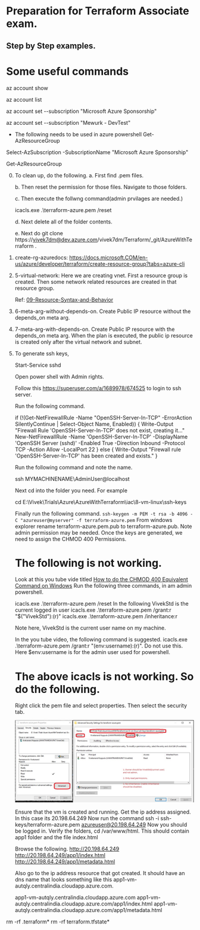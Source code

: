 # Preparation for Terraform Associate exam.

## Step by Step examples.

# Some useful commands

az account show

az account list

az account set --subscription "Microsoft Azure Sponsorship"

az account set --subscription "Mewurk - DevTest"

 - The following needs to be used in azure powershell
Get-AzResourceGroup

Select-AzSubscription -SubscriptionName "Microsoft Azure Sponsorship"

Get-AzResourceGroup


0. To clean up, do the following.
    a. First find .pem files. 

    b. Then reset the permission for those files. Navigate to those folders. 

    c. Then execute the follwng command(admin prvilages are needed.)

    icacls.exe .\terraform-azure.pem /reset 

    d. Next delete all of the folder contents.

    e. Next do git clone https://vivek7dm@dev.azure.com/vivek7dm/Terraform/_git/AzureWithTerraform .
  
1. create-rg-azuredocs: https://docs.microsoft.COM/en-us/azure/developer/terraform/create-resource-group?tabs=azure-cli

2. 5-virtual-network: Here we are creating vnet. First a resource group is created. Then some network related resources are created in that resource group.
    
    Ref: [09-Resource-Syntax-and-Behavior](https://github.com/stacksimplify/hashicorp-certified-terraform-associate-on-azure/tree/main/09-Resource-Syntax-and-Behavior)

6. 6-meta-arg-without-depends-on. Create Public IP resource without the depends_on meta arg.
7. 7-meta-arg-with-depends-on. Create Public IP resource with the depends_on meta arg. When the plan is executed, the public ip resource is created only after the virtual network and subnet.

8. To generate ssh keys, 

    Start-Service sshd

    Open power shell with Admin rights.

    Follow this https://superuser.com/a/1689978/674525 to login to ssh server. 

    Run the following command.

    if (!(Get-NetFirewallRule -Name "OpenSSH-Server-In-TCP" -ErrorAction SilentlyContinue | Select-Object Name, Enabled)) {
        Write-Output "Firewall Rule 'OpenSSH-Server-In-TCP' does not exist, creating it..."
        New-NetFirewallRule -Name 'OpenSSH-Server-In-TCP' -DisplayName 'OpenSSH Server (sshd)' -Enabled True -Direction Inbound -Protocol TCP -Action Allow -LocalPort 22
    } else {
        Write-Output "Firewall rule 'OpenSSH-Server-In-TCP' has been created and exists."
    }

    Run the following command and note the name.

    [System.Security.Principal.WindowsIdentity]::GetCurrent().Name

    ssh MYMACHINENAME\AdminUser@localhost 

    Next cd into the folder you need. For example

    cd E:\Vivek\Trials\Azure\AzureWithTerraform\iac\8-vm-linux\ssh-keys

    Finally run the following command. 
    `ssh-keygen -m PEM -t rsa -b 4096 -C "azureuser@myserver" -f terraform-azure.pem`
    From windows explorer rename terraform-azure.pem.pub to terraform-azure.pub. Note admin permission may be needed.
    Once the keys are generated, we need to assign the CHMOD 400 Permissions. 

    # The following is not working.
    Look at this you tube vide titled [How to do the CHMOD 400 Equivalent Command on Windows](https://www.youtube.com/watch?v=P1erVo5X3Bs)
    Run the following three commands, in am admin powershell.

    icacls.exe .\terraform-azure.pem /reset
    In the following VivekStd is the current logged in user
    icacls.exe .\terraform-azure.pem /grant:r "$("VivekStd"):(r)"
    icacls.exe .\terraform-azure.pem /inheritance:r

    Note here, VivekStd is the current user name on my machine.

    In the you tube video, the following command is suggested.
    icacls.exe .\terraform-azure.pem /grant:r "$($env:username):(r)". Do not use this. Here $env:username is for the admin user used for powershell.

    # The above icacls is not working. So do the following.
    Right click the pem file and select properties. Then select the security tab.

    ![File Permissions for pem file](iac/8-vm-linux/FilePermissionsForPemFile.jpg "File Permissions for pem file")

    Ensure that the vm is created and running. Get the ip address assigned. In this case its 20.198.64.249
    Now run the command
    ssh -i ssh-keys/terraform-azure.pem azureuser@20.198.64.249
    Now you should be logged in. 
    Verify the folders, cd /var/www/html. This should contain app1 folder and the file index.html
    

    Browse the following.
    http://20.198.64.249
    http://20.198.64.249/app1/index.html
    http://20.198.64.249/app1/metadata.html

    Also go to the ip address resource that got created. It should have an dns name that looks something like this app1-vm-autqly.centralindia.cloudapp.azure.com.

    app1-vm-autqly.centralindia.cloudapp.azure.com
    app1-vm-autqly.centralindia.cloudapp.azure.com/app1/index.html
    app1-vm-autqly.centralindia.cloudapp.azure.com/app1/metadata.html

    
    

rm -rf .terraform*
rm -rf terraform.tfstate*